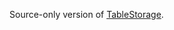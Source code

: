 Source-only version of [TableStorage](https://www.nuget.org/packages/Devlooped.TableStorage).
<!-- include ../../readme.md#content -->
<!-- include ../../readme.md#sponsors -->

<!-- Exclude from auto-expansion by devlooped/actions-include GH action -->
<!-- exclude -->